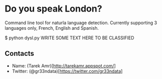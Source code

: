 Do you speak London?
====================

Command line tool for naturla language detection. Currently supporting 3 languages only, French, English and Spanish.

$ python dysl.py WRITE SOME TEXT HERE TO BE CLASSIFIED

Contacts
--------
 
+ Name: (Tarek Amr)[http://tarekamr.appspot.com/]
+ Twitter: (@gr33ndata)[https://twitter.com/gr33ndata] 



